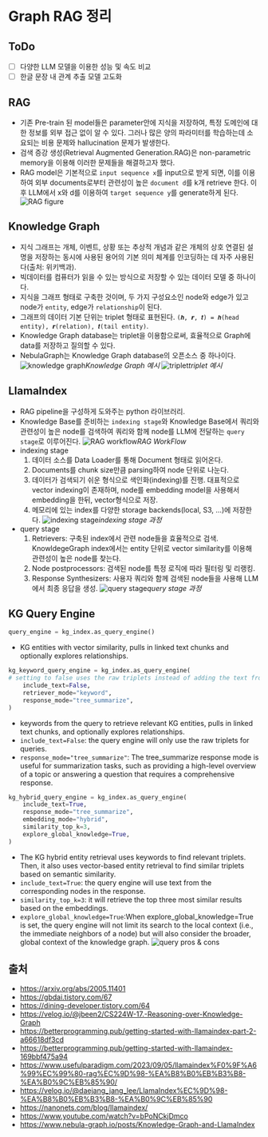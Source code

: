 # Graph RAG 정리

## ToDo

- [ ] 다양한 LLM 모델을 이용한 성능 및 속도 비교
- [ ] 한글 문장 내 관계 추출 모델 고도화

## RAG

- 기존 Pre-train 된 model들은 parameter안에 지식을 저장하여, 특정 도메인에 대한 정보를 외부 접근 없이 알 수 있다. 그러나 많은 양의 파라미터를 학습하는데 소요되는 비용 문제와 hallucination 문제가 발생한다.
- 검색 증강 생성(Retrieval Augmented Generation.RAG)은 non-parametric memory을 이용해 이러한 문제들을 해결하고자 했다.
- RAG model은 기본적으로 `input sequence x`를 input으로 받게 되면, 이를 이용하여 외부 documents로부터 관련성이 높은 `document d`를 k개 retrieve 한다. 이후 LLM에서 x와 d를 이용하여 `target sequence y`를 generate하게 된다.
  ![RAG figure](https://img1.daumcdn.net/thumb/R1280x0/?scode=mtistory2&fname=https%3A%2F%2Fblog.kakaocdn.net%2Fdn%2Fcu77eM%2FbtscQaJ0rOg%2FoCvPXGa1z6vuqfZrs7fvTK%2Fimg.png)

## Knowledge Graph

- 지식 그래프는 개체, 이벤트, 상황 또는 추상적 개념과 같은 개체의 상호 연결된 설명을 저장하는 동시에 사용된 용어의 기본 의미 체계를 인코딩하는 데 자주 사용된다(출처: 위키백과).
- 빅데이터를 컴퓨터가 읽을 수 있는 방식으로 저장할 수 있는 데이터 모델 중 하나이다.
- 지식을 그래프 형태로 구축한 것이며, 두 가지 구성요소인 node와 edge가 있고 node가 `entity`, edge가 `relationship`이 된다.
- 그래프의 데이터 기본 단위는 triplet 형태로 표현된다. `(𝒉, 𝙧, 𝒕) = 𝒉(head entity), 𝙧(relation), 𝒕(tail entity)`.
- Knowledge Graph database는 triplet을 이용함으로써, 효율적으로 Graph에 data를 저장하고 질의할 수 있다.
- NebulaGraph는 Knowledge Graph database의 오픈소스 중 하나이다.
  ![knowledge graph](https://pbs.twimg.com/media/FEi6QMNXoAAUHZJ?format=jpg&name=large)_Knowledge Graph 예시_
  ![triplet](https://velog.velcdn.com/images%2Fjbeen2%2Fpost%2Ff002cfb0-23d5-4fde-ab85-2168e9b900e9%2Fimage.png)_triplet 예시_

## LlamaIndex

- RAG pipeline을 구성하게 도와주는 python 라이브러리.
- Knowledge Base를 준비하는 `indexing stage`와 Knowledge Base에서 쿼리와 관련성이 높은 node를 검색하여 쿼리와 함께 node를 LLM에 전달하는 `query stage`로 이루어진다.
  ![RAG workflow](https://i0.wp.com/www.usefulparadigm.com/wp-content/uploads/2023/09/LlamaIndex_workflow.png?w=720&ssl=1)_RAG WorkFlow_
- indexing stage
  1. 데이터 소스를 Data Loader를 통해 Document 형태로 읽어온다.
  2. Documents를 chunk size만큼 parsing하여 node 단위로 나눈다.
  3. 데이터가 검색되기 쉬운 형식으로 색인화(indexing)를 진행. 대표적으로 vector indexing이 존재하며, node를 embedding model을 사용해서 embedding을 한뒤, vector형식으로 저장.
  4. 메모리에 있는 index를 다양한 storage backends(local, S3, ...)에 저장한다.
     ![indexing stage](https://velog.velcdn.com/images/daejang_jang_lee/post/5be44ba9-2b41-409f-aa6e-114e15c4392b/image.png)_indexing stage 과정_
- query stage
  1. Retrievers: 구축된 index에서 관련 node들을 효율적으로 검색. KnowldegeGraph index에서는 entity 단위로 vector similarity를 이용해 관련성이 높은 node를 찾는다.
  2. Node postprocessors: 검색된 node를 특정 로직에 따라 필터링 및 리랭킹.
  3. Response Synthesizers: 사용자 쿼리와 함께 검색된 node들을 사용해 LLM에서 최종 응답을 생성.
     ![query stage](https://velog.velcdn.com/images/daejang_jang_lee/post/aa1ec8ee-576f-4cb3-a78c-9d612dfb4a2a/image.png)_query stage 과정_

## KG Query Engine

```python
query_engine = kg_index.as_query_engine()
```

- KG entities with vector similarity, pulls in linked text chunks and optionally explores relationships.

```python
kg_keyword_query_engine = kg_index.as_query_engine(
# setting to false uses the raw triplets instead of adding the text from the corresponding nodes
    include_text=False,
    retriever_mode="keyword",
    response_mode="tree_summarize",
)
```

- keywords from the query to retrieve relevant KG entities, pulls in linked text chunks, and optionally explores relationships.
- `include_text=False`: the query engine will only use the raw triplets for queries.
- `response_mode="tree_summarize"`: The tree_summarize response mode is useful for summarization tasks, such as providing a high-level overview of a topic or answering a question that requires a comprehensive response.

```python
kg_hybrid_query_engine = kg_index.as_query_engine(
    include_text=True,
    response_mode="tree_summarize",
    embedding_mode="hybrid",
    similarity_top_k=3,
    explore_global_knowledge=True,
)
```

- The KG hybrid entity retrieval uses keywords to find relevant triplets. Then, it also uses vector-based entity retrieval to find similar triplets based on semantic similarity.
- `include_text=True`: the query engine will use text from the corresponding nodes in the response.
- `similarity_top_k=3`: it will retrieve the top three most similar results based on the embeddings.
- `explore_global_knowledge=True`:When explore_global_knowledge=True is set, the query engine will not limit its search to the local context (i.e., the immediate neighbors of a node) but will also consider the broader, global context of the knowledge graph.
  ![query pros & cons](https://miro.medium.com/v2/resize:fit:1400/format:webp/1*0UsLpj7v2GO67U-99YJBfg.png)

## 출처

- https://arxiv.org/abs/2005.11401
- https://gbdai.tistory.com/67
- https://dining-developer.tistory.com/64
- https://velog.io/@jbeen2/CS224W-17.-Reasoning-over-Knowledge-Graph
- https://betterprogramming.pub/getting-started-with-llamaindex-part-2-a66618df3cd
- https://betterprogramming.pub/getting-started-with-llamaindex-169bbf475a94
- https://www.usefulparadigm.com/2023/09/05/llamaindex%F0%9F%A6%99%EC%99%80-rag%EC%9D%98-%EA%B8%B0%EB%B3%B8-%EA%B0%9C%EB%85%90/
- https://velog.io/@daejang_jang_lee/LlamaIndex%EC%9D%98-%EA%B8%B0%EB%B3%B8-%EA%B0%9C%EB%85%90
- https://nanonets.com/blog/llamaindex/
- https://www.youtube.com/watch?v=bPoNCkjDmco
- https://www.nebula-graph.io/posts/Knowledge-Graph-and-LlamaIndex
